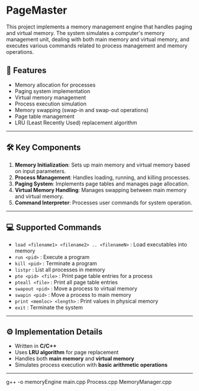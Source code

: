 # PageMaster
This project implements a memory management engine that handles paging and virtual memory. The system simulates a computer's memory management unit, dealing with both main memory and virtual memory, and executes various commands related to process management and memory operations.

## 🚀 Features
- Memory allocation for processes  
- Paging system implementation  
- Virtual memory management  
- Process execution simulation  
- Memory swapping (swap-in and swap-out operations)  
- Page table management  
- LRU (Least Recently Used) replacement algorithm  

---

## 🛠 Key Components
1. **Memory Initialization**: Sets up main memory and virtual memory based on input parameters.  
2. **Process Management**: Handles loading, running, and killing processes.  
3. **Paging System**: Implements page tables and manages page allocation.  
4. **Virtual Memory Handling**: Manages swapping between main memory and virtual memory.  
5. **Command Interpreter**: Processes user commands for system operation.  

---

## 💻 Supported Commands
- `load <filename1> <filename2> .. <filenameN>` : Load executables into memory  
- `run <pid>` : Execute a program  
- `kill <pid>` : Terminate a program  
- `listpr` : List all processes in memory  
- `pte <pid> <file>` : Print page table entries for a process  
- `pteall <file>` : Print all page table entries  
- `swapout <pid>` : Move a process to virtual memory  
- `swapin <pid>` : Move a process to main memory  
- `print <memloc> <length>` : Print values in physical memory  
- `exit` : Terminate the system  

---

## ⚙️ Implementation Details
- Written in **C/C++**  
- Uses **LRU algorithm** for page replacement  
- Handles both **main memory** and **virtual memory**  
- Simulates process execution with **basic arithmetic operations**  

---

g++ -o memoryEngine main.cpp Process.cpp MemoryManager.cpp

#
